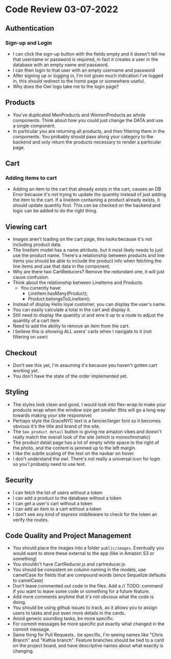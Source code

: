 # Code Review 03-07-2022

## Authentication

### Sign-up and Login

- I can click the sign-up button with the fields empty and it doesn't tell me that username or password is required, in fact it creates a user in the database with an empty name and password.
- I can then login to that user with an empty username and password
- After signing up or logging in, I'm not given much indication I've logged in, this should redirect to the home page or somewhere useful.
- Why does the Owl logo take me to the login page?

## Products

- You've duplicated MenProducts and WomenProducts as whole components. Think about how you could just change the DATA and use a single component.
- In particular you are returning all products, and then filtering them in the components. You probably should pass along your category to the backend and only return the products necessary to render a particular page.

## Cart

### Adding items to cart

- Adding an item to the cart that already exists in the cart, causes an DB Error because it's not trying to update the quantity instead of just adding the item to the cart. If a lineitem containing a product already exists, it should update quantity first. This can be checked on the backend and logic can be added to do the right thing.

## Viewing cart

- Images aren't loading on the cart page, this looks because it's not including product data.
- The lineItem model has a name attribute, but it most likely needs to just use the product name. There's a relationship between products and line items you should be able to include the product info when fetching the line items and use that data in the component.
- Why are there two CartReducers? Remove the redundant one, it will just cause confusion.
- Think about the relationship between LineItems and Products.
  - You currently have:
    - LineItem.hasMany(Product);
    - Product.belongsTo(LineItem);
- Instead of display Hello loyal customer, you can display the user's name.
- You can easily calculate a total in the cart and display it.
- Still need to display the quantity ui and wire it up to a route to adjust the quantity of a cart item
- Need to add the ability to remove an item from the cart.
- I believe this is showing ALL users' carts when I navigate to it (not filtering on user)

## Checkout

- Don't see this yet, I'm assuming it's because you haven't gotten cart working yet.
- You don't have the state of the order implemented yet.

## Styling

- The styles look clean and good, I would look into flex-wrap to make your products wrap when the window size get smaller (this will go a long way towards making your site responsive)
- Perhaps style the GraceNYC text is a fancier/larger font so it becomes obvious it's the title and brand of the site.
- The `See product detail` button is giving me amazon vibes and doesn't really match the overall look of the site (which is monochromatic)
- The product detail page has a lot of empty white space to the right of the photo, and the content is jammed up to the left margin.
- I like the subtle scaling of the text on the navbar on hover.
- I don't understand the owl. There's not really a universal icon for login so you'l probably need to use text.
  
## Security

- I can fetch the list of users without a token
- I can add a product to the database without a token
- I can get a user's cart without a token
- I can add an item to a cart without a token
- I don't see any kind of express middleware to check for the token an verify the routes.

## Code Quality and Project Management

- You should place the images into a folder `public/images`. Eventually you would want to store these external to the app (like in Amazon S3 or something)
- You shouldn't have CartReducer.js and cartreducer.js
- You should be consistent on column naming in the models, use camelCase for fields that are compound words (since Sequelize defaults to camelCase)
- Don't leave commented out code in the files. Add a // TODO: command if you want to leave some code or something for a future feature.
- Add more comments anytime that it's not obvious what the code is doing.
- You should be using github issues to track, as it allows you to assign users to tasks and put even more details in the cards.
- Avoid generic sounding tasks, be more specific.
- For commit messages be more specific put exactly what changed in the commit message.
- Same thing for Pull Requests.. be specific, I'm seeing names like "Chris Branch" and "Kathia branch". Feature branches should be tied to a card on the project board, and have descriptive names about what exactly is changing.
